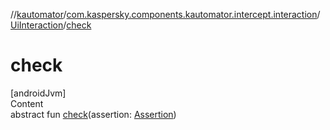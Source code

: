 //[kautomator](../../index.md)/[com.kaspersky.components.kautomator.intercept.interaction](../index.md)/[UiInteraction](index.md)/[check](check.md)



# check  
[androidJvm]  
Content  
abstract fun [check](check.md)(assertion: [Assertion](index.md))  



